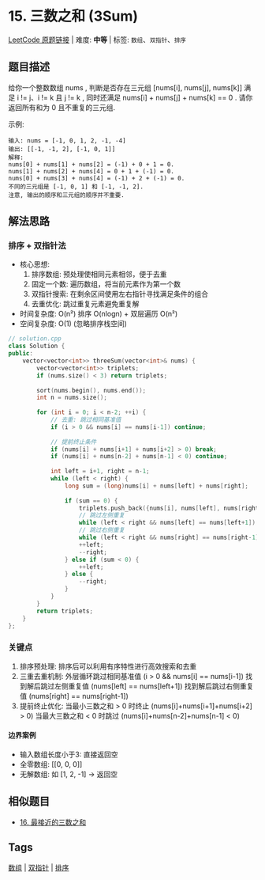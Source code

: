 # 15. 三数之和 (3Sum)

[LeetCode 原题链接](https://leetcode.cn/problems/3sum/) | 难度: **中等** | 标签: `数组`、`双指针`、`排序`

## 题目描述

给你一个整数数组 nums , 判断是否存在三元组 [nums[i], nums[j], nums[k]] 满足 i != j、i != k 且 j != k , 同时还满足 nums[i] + nums[j] + nums[k] == 0 . 请你返回所有和为 0 且不重复的三元组.

示例:

```plaintext
输入: nums = [-1, 0, 1, 2, -1, -4]
输出: [[-1, -1, 2], [-1, 0, 1]]
解释: 
nums[0] + nums[1] + nums[2] = (-1) + 0 + 1 = 0.
nums[1] + nums[2] + nums[4] = 0 + 1 + (-1) = 0.
nums[0] + nums[3] + nums[4] = (-1) + 2 + (-1) = 0.
不同的三元组是 [-1, 0, 1] 和 [-1, -1, 2].
注意, 输出的顺序和三元组的顺序并不重要.
```

## 解法思路

### 排序 + 双指针法

- 核心思想:
    1. 排序数组: 预处理使相同元素相邻，便于去重
    2. 固定一个数: 遍历数组，将当前元素作为第一个数
    3. 双指针搜索: 在剩余区间使用左右指针寻找满足条件的组合
    4. 去重优化: 跳过重复元素避免重复解
- 时间复杂度: O(n²)
    排序 O(nlogn) + 双层遍历 O(n²)
- 空间复杂度: O(1) (忽略排序栈空间)

```cpp
// solution.cpp
class Solution {
public:
    vector<vector<int>> threeSum(vector<int>& nums) {
        vector<vector<int>> triplets;
        if (nums.size() < 3) return triplets;
        
        sort(nums.begin(), nums.end());
        int n = nums.size();
        
        for (int i = 0; i < n-2; ++i) {
            // 去重: 跳过相同基准值
            if (i > 0 && nums[i] == nums[i-1]) continue;
            
            // 提前终止条件
            if (nums[i] + nums[i+1] + nums[i+2] > 0) break;
            if (nums[i] + nums[n-2] + nums[n-1] < 0) continue;
            
            int left = i+1, right = n-1;
            while (left < right) {
                long sum = (long)nums[i] + nums[left] + nums[right];
                
                if (sum == 0) {
                    triplets.push_back({nums[i], nums[left], nums[right]});
                    // 跳过左侧重复
                    while (left < right && nums[left] == nums[left+1]) ++left;
                    // 跳过右侧重复
                    while (left < right && nums[right] == nums[right-1]) --right;
                    ++left;
                    --right;
                } else if (sum < 0) {
                    ++left;
                } else {
                    --right;
                }
            }
        }
        return triplets;
    }
};
```

### 关键点

1. 排序预处理: 排序后可以利用有序特性进行高效搜索和去重
2. 三重去重机制:
    外层循环跳过相同基准值 (i > 0 && nums[i] == nums[i-1])
    找到解后跳过左侧重复值 (nums[left] == nums[left+1])
    找到解后跳过右侧重复值 (nums[right] == nums[right-1])
3. 提前终止优化:
    当最小三数之和 > 0 时终止 (nums[i]+nums[i+1]+nums[i+2] > 0)
    当最大三数之和 < 0 时跳过 (nums[i]+nums[n-2]+nums[n-1] < 0)

#### 边界案例

- 输入数组长度小于3: 直接返回空
- 全零数组: [[0, 0, 0]]
- 无解数组: 如 [1, 2, -1] → 返回空

## 相似题目

- [16. 最接近的三数之和](https://leetcode.cn/problems/3sum-closest/)

## Tags

[数组](/tags/array.md) | [双指针](/tags/two-pointers.md) | [排序](/tags/sorting.md)
